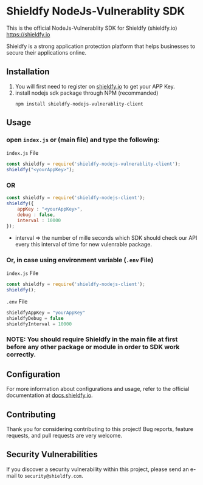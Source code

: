 # Shieldfy NodeJs-Vulnerablity SDK 

This is the official NodeJs-Vulnerablity SDK for Shieldfy (shieldfy.io) https://shieldfy.io

Shieldfy is a strong application protection platform that helps businesses to secure their applications online.

## Installation

1. You will first need to register on [shieldfy.io](https://shieldfy.io/) to get your APP Key.
2. install nodejs sdk package through NPM (recommanded)
    ```
    npm install shieldfy-nodejs-vulnerablity-client
    ```

## Usage

### open `index.js` or (main file) and type the following:

`index.js` File
```js
const shieldfy = require('shieldfy-nodejs-vulnerablity-client');
shieldfy("<yourAppKey>");
```

### OR

```js
const shieldfy = require('shieldfy-nodejs-client');
shieldfy({
    appKey : "<yourAppKey>",
    debug : false,
    interval : 10000
});
```
- interval => the number of mille seconds which SDK should check our API every this interval of time for new vulenrable package.

### Or, in case using environment variable (`.env` File)

`index.js` File
```js
const shieldfy = require('shieldfy-nodejs-client');
shieldfy();
```

`.env` File
```js
shieldfyAppKey = "yourAppKey"
shieldfyDebug = false
shieldfyInterval = 10000
```

### NOTE: You should require Shieldfy in the main file at first before any other package or module in order to SDK work correctly.

    


## Configuration

For more information about configurations and usage, refer to the official documentation at [docs.shieldfy.io](#).

## Contributing

Thank you for considering contributing to this project!
Bug reports, feature requests, and pull requests are very welcome.


## Security Vulnerabilities

If you discover a security vulnerability within this project, please send an e-mail to `security@shieldfy.com`.
